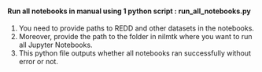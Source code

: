 #### Run all notebooks in manual using 1 python script : run_all_notebooks.py

1. You need to provide paths to REDD and other datasets in the notebooks.
2. Moreover, provide the path to the folder in nilmtk where you want to run all Jupyter Notebooks.
3. This python file outputs whether all notebooks ran successfully without error or not.


